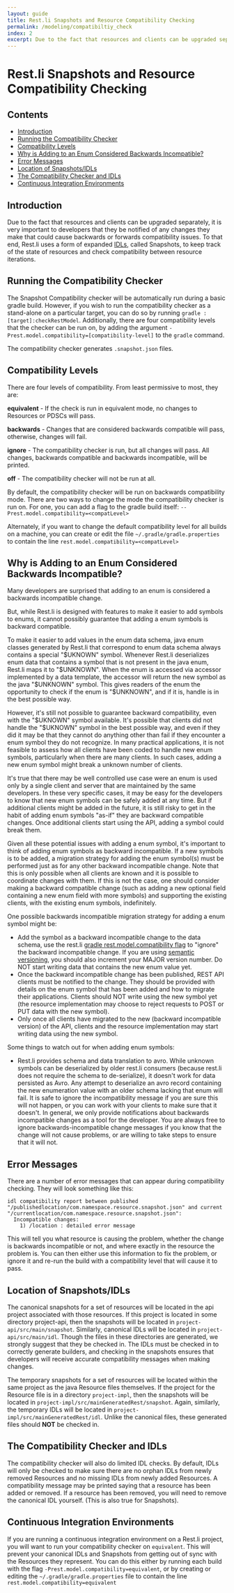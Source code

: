 ```yaml
---
layout: guide
title: Rest.li Snapshots and Resource Compatibility Checking
permalink: /modeling/compatibiltiy_check
index: 2
excerpt: Due to the fact that resources and clients can be upgraded separately, it is very important to developers that they be notified of any changes they make that could cause backwards or forwards compatibility issues. To that end, Rest.li uses a form of expanded IDLs, called Snapshots, to keep track of the state of resources and check compatibility between resource iterations.
---
```

# Rest.li Snapshots and Resource Compatibility Checking

## Contents

* [Introduction](#introduction)
* [Running the Compatibility Checker](#running-the-compatibility-checker)
* [Compatibility Levels](#compatibility-levels)
* [Why is Adding to an Enum Considered Backwards Incompatible?](#why-is-adding-to-an-enum-considered-backwards-incompatible)
* [Error Messages](#error-messages)
* [Location of Snapshots/IDLs](#location-of-snapshotsidls)
* [The Compatibility Checker and IDLs](#the-compatibility-checker-and-idls)
* [Continuous Integration Environments](#continuous-integration-environments)

## Introduction

Due to the fact that resources and clients can be upgraded separately, it is very important to developers that they be notified of any changes they make that could cause backwards or forwards compatibility issues. To that end, Rest.li uses a form of expanded [IDLs](http://en.wikipedia.org/wiki/Interface_description_language), called Snapshots, to keep track of the state of resources and check compatibility between resource iterations.

## Running the Compatibility Checker

The Snapshot Compatibility checker will be automatically run during a basic gradle build. However, if you wish to run the compatibility checker as a stand-alone on a particular target, you can do so by running `gradle :[target]:checkRestModel`. Additionally, there are four compatibility levels that the checker can be run on, by adding the argument `-Prest.model.compatibility=[compatibility-level]` to the `gradle` command.

The compatibility checker generates `.snapshot.json` files. 

## Compatibility Levels

There are four levels of compatibility. From least permissive to most, they are:

**equivalent** - If the check is run in equivalent mode, no changes to Resources or PDSCs will pass.

**backwards** - Changes that are considered backwards compatible will pass, otherwise, changes will fail.

**ignore** - The compatibility checker is run, but all changes will pass. All changes, backwards compatible and backwards incompatible, will be printed.

**off** - The compatibility checker will not be run at all.

By default, the compatibility checker will be run on backwards compatibility mode. There are two ways to change the mode the compatibility checker is run on. For one, you can add a flag to the gradle build itself: `--Prest.model.compatibility=<compatLevel>`

Alternately, if you want to change the default compatibility level for all builds on a machine, you can create or edit the file `~/.gradle/gradle.properties` to contain the line `rest.model.compatibility=<compatLevel>`

## Why is Adding to an Enum Considered Backwards Incompatible?

Many developers are surprised that adding to an enum is considered a backwards incompatible change.

But, while Rest.li is designed with features to make it easier to add symbols to enums, it cannot possibly guarantee that adding a enum symbols is backward compatible.

To make it easier to add values in the enum data schema, java enum classes generated by Rest.li that correspond to enum data schema always contains a special "$UKNOWN" symbol. Whenever Rest.li deserializes enum data that contains a symbol that is not present in the java enum, Rest.li maps it to "$UNKNOWN". When the enum is accessed via accessor implemented by a data template, the accessor will return the new symbol as the java "$UNKNOWN" symbol. This gives readers of the enum the opportunity to check if the enum is "$UNKNOWN", and if it is, handle is in the best possible way.

However, it's still not possible to guarantee backward compatibility, even with the "$UKNOWN" symbol available.  It's possible that clients did not handle the "$UKNOWN" symbol in the best possible way,  and even if they did it may be that they cannot do anything other than fail if they encounter a enum symbol they do not recognize.   In many practical applications,  it is not feasible to assess how all clients have been coded to handle new enum symbols, particularly when there are many clients.  In such cases, adding a new enum symbol might break a unknown number of clients.

It's true that there may be well controlled use case were an enum is used only by a single client and server that are maintained by the same developers.   In these very specific cases, it may be easy for the developers to know that new enum symbols can be safely added at any time.  But if additional clients might be added in the future,  it is still risky to get in the habit of adding enum symbols "as-if" they are backward compatible changes. Once additional clients start using the API,  adding a symbol could break them.

Given all these potential issues with adding a enum symbol, it's important to think of adding enum symbols as backward incompatible.  If a new symbols is to be added, a migration strategy for adding the enum symbol(s) must be performed just as for any other backward incompatible change.  Note that this is only possible when all clients are known and it is possible to coordinate changes with them.  If this is not the case,  one should consider making a backward compatible change (such as adding a new optional field containing a new enum field with more symbols) and supporting the existing clients, with the existing enum symbols, indefinitely.

One possible backwards incompatible migration strategy for adding a enum symbol might be:
* Add the symbol as a backward incompatible change to the data schema,  use the rest.li [gradle rest.model.compatibility flag](Gradle-build-integration#compatibility) to "ignore" the backward incompatible change.  If you are using [semantic versioning](http://semver.org/), you should also increment your MAJOR version number.  Do NOT start writing data that contains the new enum value yet.
* Once the backward incompatible change has been published, REST API clients must be notified to the change. They should be provided with details on the enum symbol that has been added and how to migrate their applications.   Clients should NOT write using the new symbol yet (the resource implementation may choose to reject requests to POST or PUT data with the new symbol).
* Only once all clients have migrated to the new (backward incompatible version) of the API, clients and the resource implementation may start writing data using the new symbol.

Some things to watch out for when adding enum symbols:
* Rest.li provides schema and data translation to avro.  While unknown symbols can be deserialized by older rest.li consumers (because rest.li does not require the schema to de-serialize), it doesn't work for data persisted as Avro.  Any attempt to deserialize an avro record containing the new enumeration value with an older schema lacking that enum will fail.
It is safe to ignore the incompatibility message if you are sure this will not happen, or you can work with your clients to make sure that it doesn't. In general, we only provide notifications about backwards incompatible changes as a tool for the developer.  You are always free to ignore backwards-incompatible change messages if you know that the change will not cause problems, or are willing to take steps to ensure that it will not.

## Error Messages

There are a number of error messages that can appear during compatibility checking. They will look something like this:

```
idl compatibility report between published "/publishedlocation/com.namespace.resource.snapshot.json" and current "/currentlocation/com.namespace.resource.snapshot.json":
  Incompatible changes:
    1) /location : detailed error message
```

This will tell you what resource is causing the problem, whether the change is backwards incompatible or not, and where exactly in the resource the problem is. You can then either use this information to fix the problem, or ignore it and re-run the build with a compatibility level that will cause it to pass.

## Location of Snapshots/IDLs

The canonical snapshots for a set of resources will be located in the api project associated with those resources. If this project is located in some directory project-api, then the snapshots will be located in `project-api/src/main/snapshot`. Similarly, canonical IDLs will be located in `project-api/src/main/idl`. Though the files in these directories are generated, we strongly suggest that they be checked in. The IDLs must be checked in to correctly generate builders, and checking in the snapshots ensures that developers will receive accurate compatibility messages when making changes.

The temporary snapshots for a set of resources will be located within the same project as the java Resource files themselves. If the project for the Resource file is in a directory `project-impl`, then the snapshots will be located in `project-impl/src/mainGeneratedRest/snapshot`. Again, similarly, the temporary IDLs will be located in `project-impl/src/mainGeneratedRest/idl`. Unlike the canonical files, these generated files should **NOT** be checked in.

## The Compatibility Checker and IDLs

The compatibility checker will also do limited IDL checks. By default, IDLs will only be checked to make sure there are no orphan IDLs from newly removed Resources and no missing IDLs from newly added Resources. A compatibility message may be printed saying that a resource has been added or removed. If a resource has been removed, you will need to remove the canonical IDL yourself. (This is also true for Snapshots).

## Continuous Integration Environments

If you are running a continuous integration environment on a Rest.li project, you will want to run your compatibility checker on `equivalent`. This will prevent your canonical IDLs and Snapshots from getting out of sync with the Resources they represent. You can do this either by running each build with the flag `-Prest.model.compatibility=equivalent`, or by creating or editing the `~/.gradle/gradle.properties` file to contain the line `rest.model.compatibility=equivalent`